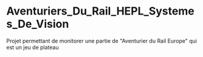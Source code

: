 # Aventuriers_Du_Rail_HEPL_Systemes_De_Vision
Projet permettant de monitorer une partie de "Aventurier du Rail Europe" qui est un jeu de plateau 
